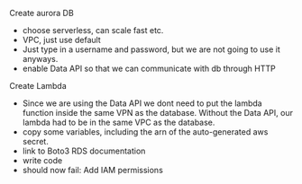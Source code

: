 

Create aurora DB
- choose serverless, can scale fast etc.
- VPC, just use default
- Just type in a username and password, but we are not going to use it anyways.
- enable Data API so that we can communicate with db through HTTP


Create Lambda
- Since we are using the Data API we dont need to put the lambda function inside the same VPN as the database. 
  Without the Data API, our lambda had to be in the same VPC as the database.
- copy some variables, including the arn of the auto-generated aws secret.
- link to Boto3 RDS documentation
- write code
- should now fail: Add IAM permissions